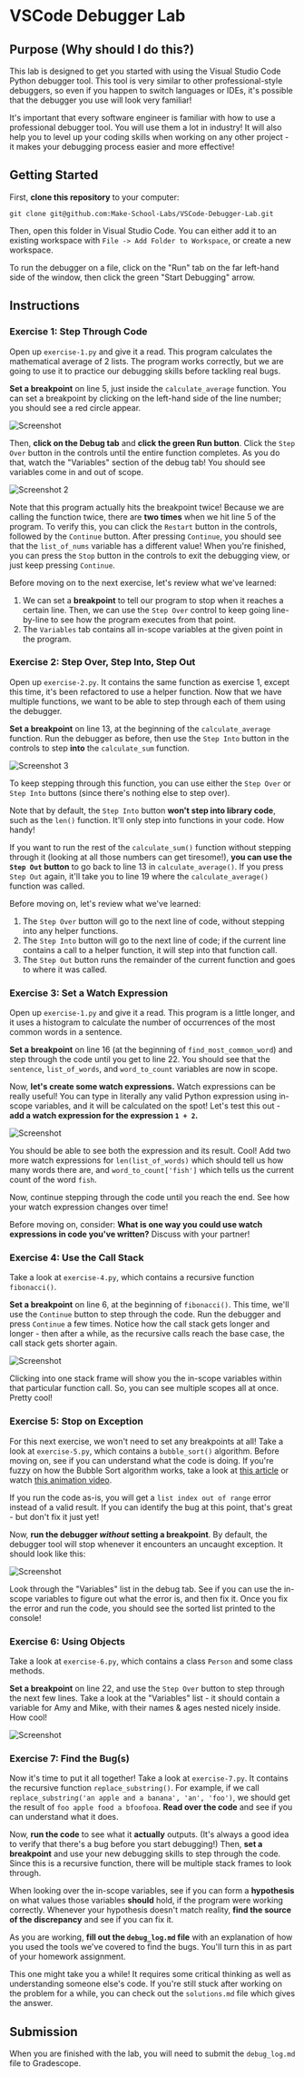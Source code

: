 # VSCode Debugger Lab

## Purpose (Why should I do this?)

This lab is designed to get you started with using the Visual Studio Code Python debugger tool. This tool is very similar to other professional-style debuggers, so even if you happen to switch languages or IDEs, it's possible that the debugger you use will look very familiar!

It's important that every software engineer is familiar with how to use a professional debugger tool. You will use them a lot in industry! It will also help you to level up your coding skills when working on any other project - it makes your debugging process easier and more effective!

## Getting Started

First, **clone this repository** to your computer:

```
git clone git@github.com:Make-School-Labs/VSCode-Debugger-Lab.git
```

Then, open this folder in Visual Studio Code. You can either add it to an existing workspace with `File -> Add Folder to Workspace`, or create a new workspace.

To run the debugger on a file, click on the "Run" tab on the far left-hand side of the window, then click the green "Start Debugging" arrow.

## Instructions

### Exercise 1: Step Through Code

Open up `exercise-1.py` and give it a read. This program calculates the mathematical average of 2 lists. The program works correctly, but we are going to use it to practice our debugging skills before tackling real bugs.

**Set a breakpoint** on line 5, just inside the `calculate_average` function. You can set a breakpoint by clicking on the left-hand side of the line number; you should see a red circle appear.

![Screenshot](assets/screenshot-1.png)

Then, **click on the Debug tab** and **click the green Run button**. Click the `Step Over` button in the controls until the entire function completes. As you do that, watch the "Variables" section of the debug tab! You should see variables come in and out of scope.

![Screenshot 2](assets/screenshot-2.png)

Note that this program actually hits the breakpoint twice! Because we are calling the function twice, there are **two times** when we hit line 5 of the program. To verify this, you can click the `Restart` button in the controls, followed by the `Continue` button. After pressing `Continue`, you should see that the `list_of_nums` variable has a different value! When you're finished, you can press the `Stop` button in the controls to exit the debugging view, or just keep pressing `Continue`.

Before moving on to the next exercise, let's review what we've learned:

1. We can set a **breakpoint** to tell our program to stop when it reaches a certain line. Then, we can use the `Step Over` control to keep going line-by-line to see how the program executes from that point.
1. The `Variables` tab contains all in-scope variables at the given point in the program.


### Exercise 2: Step Over, Step Into, Step Out

Open up `exercise-2.py`. It contains the same function as exercise 1, except this time, it's been refactored to use a helper function. Now that we have multiple functions, we want to be able to step through each of them using the debugger.

**Set a breakpoint** on line 13, at the beginning of the `calculate_average` function. Run the debugger as before, then use the `Step Into` button in the controls to step **into** the `calculate_sum` function. 

![Screenshot 3](assets/screenshot-3.png)

To keep stepping through this function, you can use either the `Step Over` or `Step Into` buttons (since there's nothing else to step over).

Note that by default, the `Step Into` button **won't step into library code**, such as the `len()` function. It'll only step into functions in your code. How handy!

If you want to run the rest of the `calculate_sum()` function without stepping through it (looking at all those numbers can get tiresome!), **you can use the `Step Out` button** to go back to line 13 in `calculate_average()`. If you press `Step Out` again, it'll take you to line 19 where the `calculate_average()` function was called.

Before moving on, let's review what we've learned:

1. The `Step Over` button will go to the next line of code, without stepping into any helper functions.
1. The `Step Into` button will go to the next line of code; if the current line contains a call to a helper function, it will step into that function call.
1. The `Step Out` button runs the remainder of the current function and goes to where it was called.

### Exercise 3: Set a Watch Expression

Open up `exercise-1.py` and give it a read. This program is a little longer, and it uses a histogram to calculate the number of occurrences of the most common words in a sentence.

**Set a breakpoint** on line 16 (at the beginning of `find_most_common_word`) and step through the code until you get to line 22. You should see that the `sentence`, `list_of_words`, and `word_to_count` variables are now in scope.

Now, **let's create some watch expressions.** Watch expressions can be really useful! You can type in literally any valid Python expression using in-scope variables, and it will be calculated on the spot! Let's test this out - **add a watch expression for the expression `1 + 2`.**

![Screenshot](assets/screenshot-4.png)

You should be able to see both the expression and its result. Cool! Add two more watch expressions for `len(list_of_words)` which should tell us how many words there are, and `word_to_count['fish']` which tells us the current count of the word `fish`.

Now, continue stepping through the code until you reach the end. See how your watch expression changes over time!

Before moving on, consider: **What is one way you could use watch expressions in code you've written?** Discuss with your partner!

### Exercise 4: Use the Call Stack

Take a look at `exercise-4.py`, which contains a recursive function `fibonacci()`.

**Set a breakpoint** on line 6, at the beginning of `fibonacci()`. This time, we'll use the `Continue` button to step through the code. Run the debugger and press `Continue` a few times. Notice how the call stack gets longer and longer - then after a while, as the recursive calls reach the base case, the call stack gets shorter again.

![Screenshot](assets/screenshot-5.png)

Clicking into one stack frame will show you the in-scope variables within that particular function call. So, you can see multiple scopes all at once. Pretty cool!

### Exercise 5: Stop on Exception

For this next exercise, we won't need to set any breakpoints at all! Take a look at `exercise-5.py`, which contains a `bubble_sort()` algorithm. Before moving on, see if you can understand what the code is doing. If you're fuzzy on how the Bubble Sort algorithm works, take a look at [this article](https://www.geeksforgeeks.org/bubble-sort/) or watch [this animation video](https://www.youtube.com/watch?v=JP5KkzdUEYI). 

If you run the code as-is, you will get a `list index out of range` error instead of a valid result. If you can identify the bug at this point, that's great - but don't fix it just yet!

Now, **run the debugger _without_ setting a breakpoint**. By default, the debugger tool will stop whenever it encounters an uncaught exception. It should look like this:

![Screenshot](assets/screenshot-6.png)

Look through the "Variables" list in the debug tab. See if you can use the in-scope variables to figure out what the error is, and then fix it. Once you fix the error and run the code, you should see the sorted list printed to the console!

### Exercise 6: Using Objects

Take a look at `exercise-6.py`, which contains a class `Person` and some class methods.

**Set a breakpoint** on line 22, and use the `Step Over` button to step through the next few lines. Take a look at the "Variables" list - it should contain a variable for Amy and Mike, with their names & ages nested nicely inside. How cool!

![Screenshot](assets/screenshot-7.png)

### Exercise 7: Find the Bug(s)

Now it's time to put it all together! Take a look at `exercise-7.py`. It contains the recursive function `replace_substring()`. For example, if we call `replace_substring('an apple and a banana', 'an', 'foo')`, we should get the result of `foo apple food a bfoofooa`. **Read over the code** and see if you can understand what it does.

Now, **run the code** to see what it **actually** outputs. (It's always a good idea to verify that there's a bug before you start debugging!) Then, **set a breakpoint** and use your new debugging skills to step through the code. Since this is a recursive function, there will be multiple stack frames to look through.

When looking over the in-scope variables, see if you can form a **hypothesis** on what values those variables **should** hold, if the program were working correctly. Whenever your hypothesis doesn't match reality, **find the source of the discrepancy** and see if you can fix it.

As you are working, **fill out the `debug_log.md` file** with an explanation of how you used the tools we've covered to find the bugs. You'll turn this in as part of your homework assignment.

This one might take you a while! It requires some critical thinking as well as understanding someone else's code. If you're still stuck after working on the problem for a while, you can check out the `solutions.md` file which gives the answer.

## Submission

When you are finished with the lab, you will need to submit the `debug_log.md` file to Gradescope.